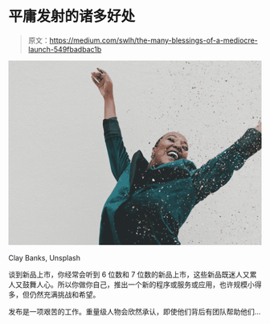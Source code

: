 # 平庸发射的诸多好处

> 原文：<https://medium.com/swlh/the-many-blessings-of-a-mediocre-launch-549fbadbac1b>

![](img/8a73f161da3a3b2959251cb84ede4743.png)

Clay Banks, Unsplash

谈到新品上市，你经常会听到 6 位数和 7 位数的新品上市，这些新品既迷人又累人又鼓舞人心。所以你做你自己，推出一个新的程序或服务或应用，也许规模小得多，但仍然充满挑战和希望。

发布是一项艰苦的工作。重量级人物会欣然承认，即使他们背后有团队帮助他们…